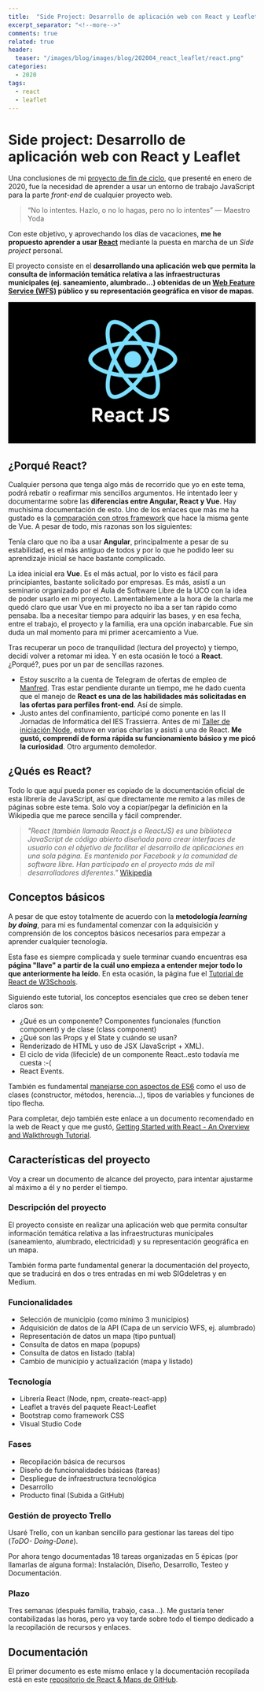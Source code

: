 ```yaml
---
title:  "Side Project: Desarrollo de aplicación web con React y Leaflet (I)"
excerpt_separator: "<!--more-->"
comments: true
related: true
header:
  teaser: "/images/blog/images/blog/202004_react_leaflet/react.png" 
categories: 
  - 2020
tags:
  - react
  - leaflet
---
```


# Side project: Desarrollo de aplicación web con React y Leaflet

Una conclusiones de mi [proyecto de fin de ciclo](http://www.sigdeletras.com/2020/presentacion-proyecto-fp-web-rutas-turisticas-node/), que presenté en enero de 2020, fue la necesidad de aprender a usar un entorno de trabajo JavaScript para la parte *front-end* de cualquier proyecto web.

> “No lo intentes. Hazlo, o no lo hagas, pero no lo intentes” — Maestro Yoda

Con este objetivo, y aprovechando los días de vacaciones, **me he propuesto aprender a usar [React](https://es.reactjs.org/)** mediante la puesta en marcha de un *Side project* personal. 

El proyecto consiste en el **desarrollando una aplicación web que permita la consulta de información temática relativa a las infraestructuras municipales (ej. saneamiento, alumbrado...) obtenidas de un [Web Feature Service (WFS)](https://es.wikipedia.org/wiki/Web_Feature_Service) público y su representación geográfica en visor de mapas**.

![react](/images/blog/202004_react_leaflet/react.png)

## ¿Porqué React?

Cualquier persona que tenga algo más de recorrido que yo en este tema, podrá rebatir o reafirmar mis sencillos argumentos. He intentado leer y documentarme sobre las **diferencias entre Angular, React y Vue**. Hay muchísima documentación de esto. Uno de los enlaces que más me ha gustado es la [comparación con otros framework](https://vuejs.org/v2/guide/comparison.html) que hace la misma gente de Vue. A pesar de todo, mis razonas son los siguientes:

Tenía claro que no iba a usar **Angular**, principalmente a pesar de su estabilidad, es el más antiguo de todos y por lo que he podido leer su aprendizaje inicial se hace bastante complicado. 

La idea inicial era **Vue**. Es el más actual, por lo visto es fácil para principiantes, bastante solicitado por empresas. Es más, asistí a un seminario organizado por el Aula de Software Libre de la UCO con la idea de poder usarlo en mi proyecto. Lamentablemente a la hora de la charla me quedó claro que usar Vue en mi proyecto no iba a ser tan rápido como pensaba. Iba a necesitar tiempo para adquirir las bases, y en esa fecha, entre el trabajo, el proyecto y la familia, era una opción inabarcable. Fue sin duda un mal momento para mi primer acercamiento a Vue.

Tras recuperar un poco de tranquilidad (lectura del proyecto) y tiempo, decidí volver a retomar mi idea. Y en esta ocasión le tocó a **React**. ¿Porqué?, pues por un par de sencillas razones. 

  - Estoy suscrito a la cuenta de Telegram de ofertas de empleo de [Manfred](https://github.com/getmanfred/offers/wiki). Tras estar pendiente durante un tiempo,  me he dado cuenta que el manejo de **React es una de las habilidades más solicitadas en las ofertas para perfiles front-end**. Así de simple.
  - Justo antes del confinamiento, participé como ponente en las II Jornadas de Informática del IES Trassierra. Antes de mi [Taller de iniciación Node](https://medium.com/@pasoriano/taller-creando-una-api-rest-con-node-js-y-mongodb-be606121389a), estuve en varias charlas y asistí a una de React. **Me gustó, comprendí de forma rápida su funcionamiento básico y me picó la curiosidad**. Otro argumento demoledor.

## ¿Qués es React?

Todo lo que aquí pueda poner es copiado de la documentación oficial de esta librería de JavaScript, así que directamente me remito a las miles de páginas sobre este tema. Solo voy a copiar/pegar la definición en la Wikipedia que me parece sencilla y fácil comprender.

> *"React (también llamada React.js o ReactJS) es una biblioteca JavaScript de código abierto diseñada para crear interfaces de usuario con el objetivo de facilitar el desarrollo de aplicaciones en una sola página. Es mantenido por Facebook y la comunidad de software libre. Han participado en el proyecto más de mil desarrolladores diferentes."* [Wikipedia](https://es.wikipedia.org/wiki/React)

## Conceptos básicos

A pesar de que estoy totalmente de acuerdo con la **metodología *learning by doing***, para mi es fundamental comenzar con la adquisición y comprensión de los conceptos básicos necesarios para empezar a aprender cualquier tecnología. 

Esta fase es siempre complicada y suele terminar cuando encuentras esa **página "llave" a partir de la cuál uno empieza a entender mejor todo lo que anteriormente ha leído**. En esta ocasión, la página fue el  [Tutorial de React de W3Schools](https://www.w3schools.com/REACT/default.asp). 

Siguiendo este tutorial, los conceptos esenciales que creo se deben tener claros son:

- ¿Qué es un componente? Componentes funcionales (function component) y de clase (class component)
- ¿Qué son las Props y el State y cuándo se usan?
- Renderizado de HTML y uso de JSX (JavaScript + XML).
- El ciclo de vida (lifecicle) de un componente React..esto todavía me cuesta :-(
- React Events.

También es fundamental [manejarse con aspectos de ES6](http://es6-features.org/#Constants) como el uso de clases (constructor, métodos, herencia...), tipos de variables y funciones de tipo flecha.

Para completar, dejo también este enlace a un documento recomendado en la web de React y que me gustó, [Getting Started with React - An Overview and Walkthrough Tutorial](https://www.taniarascia.com/getting-started-with-react/).

## Características del proyecto

Voy a crear un documento de alcance del proyecto, para intentar ajustarme al máximo a él y no perder el tiempo.

### Descripción del proyecto

El proyecto consiste en realizar una aplicación web que permita consultar información temática relativa a las infraestructuras municipales (saneamiento, alumbrado, electricidad) y su representación geográfica en un mapa.

También forma parte fundamental generar la documentación del proyecto, que se traducirá en dos o tres entradas en mi web SIGdeletras y en Medium.

### Funcionalidades

- Selección de municipio (como mínimo 3 municipios)
- Adquisición de datos de la API (Capa de un servicio WFS, ej. alumbrado)
- Representación de datos un mapa (tipo puntual)
- Consulta de datos en mapa (popups)
- Consulta de datos en listado (tabla)
- Cambio de municipio y actualización (mapa y listado)

### Tecnología

- Librería React (Node, npm, create-react-app)
- Leaflet a través del paquete React-Leaflet
- Bootstrap como framework CSS
- Visual Studio Code

### Fases

- Recopilación básica de recursos
- Diseño de funcionalidades básicas (tareas)
- Despliegue de  infraestructura tecnológica
- Desarrollo
- Producto final (Subida a GitHub)

### Gestión de proyecto Trello

Usaré Trello, con un kanban sencillo para gestionar las tareas del tipo (*ToDO- Doing-Done*).

Por ahora tengo documentadas 18 tareas organizadas en 5 épicas (por llamarlas de alguna forma): Instalación, Diseño, Desarrollo, Testeo y Documentación.

### Plazo

Tres semanas (después familia, trabajo, casa...). Me gustaría tener contabilizadas las horas, pero ya voy tarde sobre todo el tiempo dedicado a la recopilación de recursos y enlaces.

## Documentación

El primer documento es este mismo enlace y la documentación recopilada está en este [repositorio de React & Maps de GitHub](https://github.com/sigdeletras/react_maps/blob/master/README.md).
